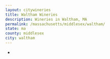```yaml
---
layout: citywineries
title: Waltham Wineries
description: Wineries in Waltham, MA
permalink: /massachusetts/middlesex/waltham/
state: ma
county: middlesex
city: waltham
---
```

-
